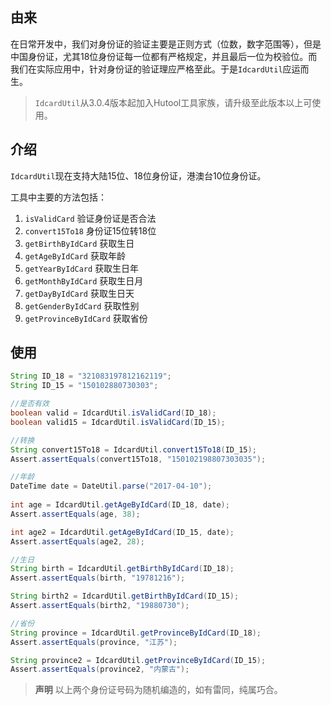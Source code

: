 ## 由来
在日常开发中，我们对身份证的验证主要是正则方式（位数，数字范围等），但是中国身份证，尤其18位身份证每一位都有严格规定，并且最后一位为校验位。而我们在实际应用中，针对身份证的验证理应严格至此。于是`IdcardUtil`应运而生。

> `IdcardUtil`从3.0.4版本起加入Hutool工具家族，请升级至此版本以上可使用。

## 介绍
`IdcardUtil`现在支持大陆15位、18位身份证，港澳台10位身份证。

工具中主要的方法包括：
1. `isValidCard` 验证身份证是否合法
2. `convert15To18` 身份证15位转18位
3. `getBirthByIdCard` 获取生日
4. `getAgeByIdCard` 获取年龄
5. `getYearByIdCard` 获取生日年
6. `getMonthByIdCard` 获取生日月
7. `getDayByIdCard` 获取生日天
8. `getGenderByIdCard` 获取性别
9. `getProvinceByIdCard` 获取省份

## 使用

```java
String ID_18 = "321083197812162119";
String ID_15 = "150102880730303";

//是否有效
boolean valid = IdcardUtil.isValidCard(ID_18);
boolean valid15 = IdcardUtil.isValidCard(ID_15);

//转换
String convert15To18 = IdcardUtil.convert15To18(ID_15);
Assert.assertEquals(convert15To18, "150102198807303035");

//年龄
DateTime date = DateUtil.parse("2017-04-10");
		
int age = IdcardUtil.getAgeByIdCard(ID_18, date);
Assert.assertEquals(age, 38);

int age2 = IdcardUtil.getAgeByIdCard(ID_15, date);
Assert.assertEquals(age2, 28);

//生日
String birth = IdcardUtil.getBirthByIdCard(ID_18);
Assert.assertEquals(birth, "19781216");

String birth2 = IdcardUtil.getBirthByIdCard(ID_15);
Assert.assertEquals(birth2, "19880730");

//省份
String province = IdcardUtil.getProvinceByIdCard(ID_18);
Assert.assertEquals(province, "江苏");

String province2 = IdcardUtil.getProvinceByIdCard(ID_15);
Assert.assertEquals(province2, "内蒙古");
```

> **声明**
> 以上两个身份证号码为随机编造的，如有雷同，纯属巧合。